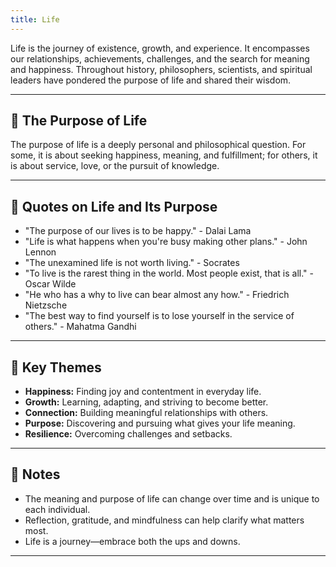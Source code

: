 ```yaml
---
title: Life
---
```


Life is the journey of existence, growth, and experience. It encompasses our relationships, achievements, challenges, and the search for meaning and happiness. Throughout history, philosophers, scientists, and spiritual leaders have pondered the purpose of life and shared their wisdom.

---

## 🌱 The Purpose of Life

The purpose of life is a deeply personal and philosophical question. For some, it is about seeking happiness, meaning, and fulfillment; for others, it is about service, love, or the pursuit of knowledge.

---

## 💬 Quotes on Life and Its Purpose

- "The purpose of our lives is to be happy." - Dalai Lama
- "Life is what happens when you're busy making other plans." - John Lennon
- "The unexamined life is not worth living." - Socrates
- "To live is the rarest thing in the world. Most people exist, that is all." - Oscar Wilde
- "He who has a why to live can bear almost any how." - Friedrich Nietzsche
- "The best way to find yourself is to lose yourself in the service of others." - Mahatma Gandhi

---

## 🧩 Key Themes

- **Happiness:** Finding joy and contentment in everyday life.
- **Growth:** Learning, adapting, and striving to become better.
- **Connection:** Building meaningful relationships with others.
- **Purpose:** Discovering and pursuing what gives your life meaning.
- **Resilience:** Overcoming challenges and setbacks.

---

## 📝 Notes

- The meaning and purpose of life can change over time and is unique to each individual.
- Reflection, gratitude, and mindfulness can help clarify what matters most.
- Life is a journey—embrace both the ups and downs.

---
